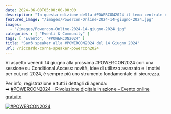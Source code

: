 ```yaml
---
date: 2024-06-08T05:00:00-00:00
description: "In questa edizione della #POWERCON2024 il tema centrale è “Rivoluzione digitale in azione”, un invito a immergersi nelle trasformazioni che stanno ridefinendo il nostro mondo."
featured_image: "/images/Powercon-Online-2024-14-giugno-2024.jpg"
images:
  - "/images/Powercon-Online-2024-14-giugno-2024.jpg"
categories : [ "Eventi & Community" ]
tags: [ "Evento", "#POWERCON2024" ]
title: "Sarò speaker alla #POWERCON2024 del 14 Giugno 2024"
url: /riccardo-corna-speaker-powercon2024
---
```

Vi aspetto venerdì 14 giugno alla prossima #POWERCON2024 con una sessione su Conditional Access: novità, idee di utilizzo avanzato e i motivi per cui, nel 2024, è sempre più uno strumento fondamentale di sicurezza.

Per info, registrazione e tutti i dettagli di agenda:  
➡️ [#POWERCON2024 – Rivoluzione digitale in azione – Evento online gratuito](https://www.ictpower.it/events/powercon2024-rivoluzione-digitale-in-azione-evento-online-gratuito.htm)

[![#POWERCON2024](/images/Powercon-Online-2024-14-giugno-2024.jpg)](https://www.ictpower.it/events/powercon2024-rivoluzione-digitale-in-azione-evento-online-gratuito.htm)

